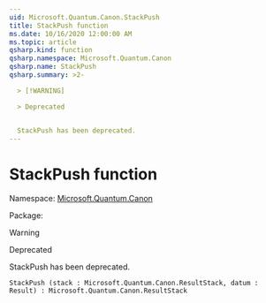 ```yaml
---
uid: Microsoft.Quantum.Canon.StackPush
title: StackPush function
ms.date: 10/16/2020 12:00:00 AM
ms.topic: article
qsharp.kind: function
qsharp.namespace: Microsoft.Quantum.Canon
qsharp.name: StackPush
qsharp.summary: >2-

  > [!WARNING]

  > Deprecated


  StackPush has been deprecated.
---
```


# StackPush function

Namespace: [Microsoft.Quantum.Canon](xref:Microsoft.Quantum.Canon)

Package: [](https://nuget.org/packages/)


> [!WARNING]
> Deprecated
StackPush has been deprecated.

```Q#
StackPush (stack : Microsoft.Quantum.Canon.ResultStack, datum : Result) : Microsoft.Quantum.Canon.ResultStack
```
